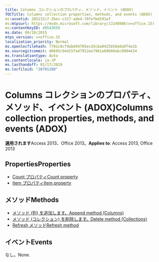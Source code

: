 ```yaml
---
title: Columns コレクションのプロパティ、メソッド、イベント (ADOX)
TOCTitle: Columns collection properties, methods, and events (ADOX)
ms:assetid: 205232c7-2bec-c317-ade4-70fefbd191ef
ms:mtpsurl: https://msdn.microsoft.com/library/JJ248986(v=office.15)
ms:contentKeyID: 48543659
ms.date: 09/18/2015
mtps_version: v=office.15
localization_priority: Normal
ms.openlocfilehash: 7782c8cf9ab694705ecd3cba0425b58a0a9f4a1b
ms.sourcegitcommit: d6695c94415fa47952ee7961a69660abc0904434
ms.translationtype: Auto
ms.contentlocale: ja-JP
ms.lasthandoff: 01/17/2019
ms.locfileid: "28701208"
---
```

# <a name="columns-collection-properties-methods-and-events-adox"></a><span data-ttu-id="96869-102">Columns コレクションのプロパティ、メソッド、イベント (ADOX)</span><span class="sxs-lookup"><span data-stu-id="96869-102">Columns collection properties, methods, and events (ADOX)</span></span>

<span data-ttu-id="96869-103">**適用されます**Access 2013、Office 2013。</span><span class="sxs-lookup"><span data-stu-id="96869-103">**Applies to**: Access 2013, Office 2013</span></span>

## <a name="properties"></a><span data-ttu-id="96869-104">Properties</span><span class="sxs-lookup"><span data-stu-id="96869-104">Properties</span></span>

- [<span data-ttu-id="96869-105">Count プロパティ</span><span class="sxs-lookup"><span data-stu-id="96869-105">Count property</span></span>](count-property-ado.md)
- [<span data-ttu-id="96869-106">Item プロパティ</span><span class="sxs-lookup"><span data-stu-id="96869-106">Item property</span></span>](item-property-ado.md)

## <a name="methods"></a><span data-ttu-id="96869-107">メソッド</span><span class="sxs-lookup"><span data-stu-id="96869-107">Methods</span></span>

- [<span data-ttu-id="96869-108">メソッド (列) を追加します。</span><span class="sxs-lookup"><span data-stu-id="96869-108">Append method (Columns)</span></span>](append-method-adox-columns.md)
- [<span data-ttu-id="96869-109">メソッド (コレクション) を削除します。</span><span class="sxs-lookup"><span data-stu-id="96869-109">Delete method (Collections)</span></span>](delete-method-adox-collections.md)
- [<span data-ttu-id="96869-110">Refresh メソッド</span><span class="sxs-lookup"><span data-stu-id="96869-110">Refresh method</span></span>](refresh-method-ado.md)

## <a name="events"></a><span data-ttu-id="96869-111">イベント</span><span class="sxs-lookup"><span data-stu-id="96869-111">Events</span></span>

<span data-ttu-id="96869-112">なし。</span><span class="sxs-lookup"><span data-stu-id="96869-112">None.</span></span>

